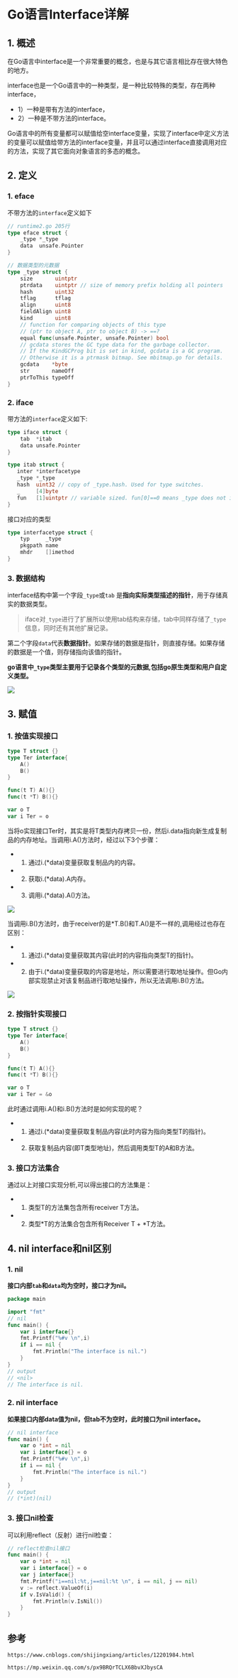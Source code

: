 # Go语言Interface详解

## 1. 概述

在Go语言中interface是一个非常重要的概念，也是与其它语言相比存在很大特色的地方。

interface也是一个Go语言中的一种类型，是一种比较特殊的类型，存在两种interface，

* 1）一种是带有方法的interface，
* 2）一种是不带方法的interface。

Go语言中的所有变量都可以赋值给空interface变量，实现了interface中定义方法的变量可以赋值给带方法的interface变量，并且可以通过interface直接调用对应的方法，实现了其它面向对象语言的多态的概念。



## 2. 定义

### 1. eface

不带方法的`interface`定义如下

```go
// runtime2.go 205行
type eface struct {
	_type *_type
	data  unsafe.Pointer
}
```



```go
// 数据类型的元数据
type _type struct {
	size       uintptr
	ptrdata    uintptr // size of memory prefix holding all pointers
	hash       uint32
	tflag      tflag
	align      uint8
	fieldAlign uint8
	kind       uint8
	// function for comparing objects of this type
	// (ptr to object A, ptr to object B) -> ==?
	equal func(unsafe.Pointer, unsafe.Pointer) bool
	// gcdata stores the GC type data for the garbage collector.
	// If the KindGCProg bit is set in kind, gcdata is a GC program.
	// Otherwise it is a ptrmask bitmap. See mbitmap.go for details.
	gcdata    *byte
	str       nameOff
	ptrToThis typeOff
}
```



### 2. iface

带方法的`interface`定义如下:

```go
type iface struct {
	tab  *itab
	data unsafe.Pointer
}
```



```go
type itab struct {
   inter *interfacetype
   _type *_type
   hash  uint32 // copy of _type.hash. Used for type switches.
   _     [4]byte
   fun   [1]uintptr // variable sized. fun[0]==0 means _type does not implement inter.
}
```



接口对应的类型

```go
type interfacetype struct {
	typ     _type
	pkgpath name
	mhdr    []imethod
}
```

### 3. 数据结构

interface结构中第一个字段`_type`或`tab` 是**指向实际类型描述的指针**，用于存储真实的数据类型。

> iface对`_type`进行了扩展所以使用tab结构来存储，tab中同样存储了`_type`信息，同时还有其他扩展记录。

第二个字段`data`代表**数据指针**。如果存储的数据是指针，则直接存储。如果存储的数据是一个值，则存储指向该值的指针。

**go语言中`_type`类型主要用于记录各个类型的元数据,包括go原生类型和用户自定义类型。**

![](images/eface-iface-structure.jpg)







## 3. 赋值

### 1. 按值实现接口

```go
type T struct {}
type Ter interface{
    A()
    B()
}

func(t T) A(){}
func(t *T) B(){}

var o T
var i Ter = o
```

当将o实现接口Ter时，其实是将T类型内存拷贝一份，然后i.data指向新生成复制品的内存地址。当调用i.A()方法时，经过以下3个步骤：

* 1) 通过i.(*data)变量获取复制品内的内容。

* 2) 获取i.(*data).A内存。

* 3) 调用i.(*data).A()方法。

![](images/interface_value_assignment.webp)

当调用i.B()方法时，由于receiver的是*T.B()和T.A()是不一样的,调用经过也存在区别：

* 1) 通过i.(*data)变量获取其内容(此时的内容指向类型T的指针)。

* 2) 由于i.(*data)变量获取的内容是地址，所以需要进行取地址操作。但Go内部实现禁止对该复制品进行取地址操作，所以无法调用i.B()方法。

![](images/interface_value_assignment.webp)



### 2. 按指针实现接口

```go
type T struct {}
type Ter interface{
    A()
    B()
}

func(t T) A(){}
func(t *T) B(){}

var o T
var i Ter = &o
```

此时通过调用i.A()和i.B()方法时是如何实现的呢？

* 1) 通过i.(*data)变量获取复制品内容(此时内容为指向类型T的指针)。
* 2) 获取复制品内容(即T类型地址)，然后调用类型T的A和B方法。

### 3. 接口方法集合

通过以上对接口实现分析,可以得出接口的方法集是：

* 1) 类型T的方法集包含所有receiver T方法。
* 2) 类型*T的方法集合包含所有Receiver T + *T方法。



## 4. nil interface和nil区别

### 1. nil

**接口内部`tab`和`data`均为空时，接口才为nil。**

```go
package main

import "fmt"
// nil
func main() {
	var i interface{}
	fmt.Printf("%#v \n",i)
	if i == nil {
		fmt.Println("The interface is nil.")
	}
}
// output
// <nil> 
// The interface is nil.
```



### 2. nil interface

**如果接口内部data值为nil，但tab不为空时，此时接口为nil interface。**

```go
// nil interface
func main() {
	var o *int = nil
	var i interface{} = o
	fmt.Printf("%#v \n",i)
	if i == nil {
		fmt.Println("The interface is nil.")
	}
}
// output
// (*int)(nil) 
```

### 3. 接口nil检查

可以利用reflect（反射）进行nil检查：

```go
// reflect检查nil接口
func main() {
	var o *int = nil
	var i interface{} = o
	var j interface{}
	fmt.Printf("i==nil:%t,j==nil:%t \n", i == nil, j == nil)
	v := reflect.ValueOf(i)
	if v.IsValid() {
		fmt.Println(v.IsNil())
	}
}
```



## 参考

`https://www.cnblogs.com/shijingxiang/articles/12201984.html`

`https://mp.weixin.qq.com/s/px9BRQrTCLX6BbvXJbysCA`